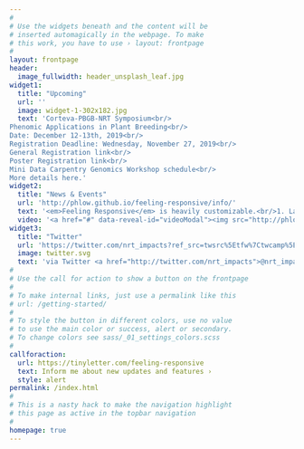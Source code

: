 ```yaml
---
#
# Use the widgets beneath and the content will be
# inserted automagically in the webpage. To make
# this work, you have to use › layout: frontpage
#
layout: frontpage
header:
  image_fullwidth: header_unsplash_leaf.jpg
widget1:
  title: "Upcoming"
  url: ''
  image: widget-1-302x182.jpg
  text: 'Corteva-PBGB-NRT Symposium<br/>
Phenomic Applications in Plant Breeding<br/>
Date: December 12-13th, 2019<br/>
Registration Deadline: Wednesday, November 27, 2019<br/>
General Registration link<br/>
Poster Registration link<br/>
Mini Data Carpentry Genomics Workshop schedule<br/>
More details here.'
widget2:
  title: "News & Events"
  url: 'http://phlow.github.io/feeling-responsive/info/'
  text: '<em>Feeling Responsive</em> is heavily customizable.<br/>1. Language-Support :)<br/>2. Optimized for speed and it&#39;s responsive.<br/>3. Built on <a href="http://foundation.zurb.com/">Foundation Framework</a>.<br/>4. Seven different Headers.<br/>5. Customizable navigation, footer,...'
  video: '<a href="#" data-reveal-id="videoModal"><img src="http://phlow.github.io/feeling-responsive/images/start-video-feeling-responsive-302x182.jpg" width="302" height="182" alt=""/></a>'
widget3:
  title: "Twitter"
  url: 'https://twitter.com/nrt_impacts?ref_src=twsrc%5Etfw%7Ctwcamp%5Eembeddedtimeline%7Ctwterm%5Eprofile%3Anrt_impacts&ref_url=https%3A%2F%2Fimpacts.natsci.msu.edu%2F'
  image: twitter.svg
  text: 'via Twitter <a href="http://twitter.com/nrt_impacts">@nrt_impacts</a>.'
#
# Use the call for action to show a button on the frontpage
#
# To make internal links, just use a permalink like this
# url: /getting-started/
#
# To style the button in different colors, use no value
# to use the main color or success, alert or secondary.
# To change colors see sass/_01_settings_colors.scss
#
callforaction:
  url: https://tinyletter.com/feeling-responsive
  text: Inform me about new updates and features ›
  style: alert
permalink: /index.html
#
# This is a nasty hack to make the navigation highlight
# this page as active in the topbar navigation
#
homepage: true
---
```

